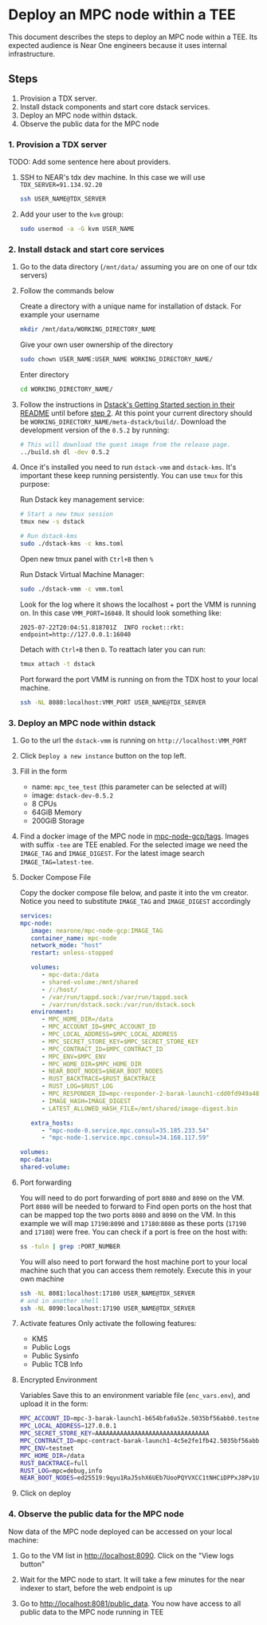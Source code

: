 # Deploy an MPC node within a TEE

This document describes the steps to deploy an MPC node within a TEE. Its
expected audience is Near One engineers because it uses internal infrastructure.

## Steps

1. Provision a TDX server.
2. Install dstack components and start core dstack services.
3. Deploy an MPC node within dstack.
4. Observe the public data for the MPC node

### 1. Provision a TDX server

TODO: Add some sentence here about providers.

1. SSH to NEAR's tdx dev machine. In this case we will use `TDX_SERVER=91.134.92.20`

   ```bash
   ssh USER_NAME@TDX_SERVER
   ```

2. Add your user to the `kvm` group:

   ```bash
   sudo usermod -a -G kvm USER_NAME
   ```

### 2. Install dstack and start core services

1. Go to the data directory (`/mnt/data/` assuming you are on one of our tdx
   servers)
2. Follow the commands below

   Create a directory with a unique name for installation of dstack. For example
   your username

   ```bash
   mkdir /mnt/data/WORKING_DIRECTORY_NAME
   ```

   Give your own user ownership of the directory

   ```bash
   sudo chown USER_NAME:USER_NAME WORKING_DIRECTORY_NAME/
   ```

   Enter directory

   ```bash
   cd WORKING_DIRECTORY_NAME/
   ```

3. Follow the instructions in
   [Dstack's Getting Started section in their README](https://github.com/Dstack-TEE/dstack?tab=readme-ov-file#-getting-started)
   until before
   [step 2](https://github.com/Dstack-TEE/dstack?tab=readme-ov-file#2-download-or-build-guest-image).
   At this point your current directory should be `WORKING_DIRECTORY_NAME/meta-dstack/build/`.
   Download the development version of the `0.5.2` by running:

   ```bash
   # This will download the guest image from the release page.
   ../build.sh dl -dev 0.5.2
   ```

4. Once it's installed you need to run `dstack-vmm` and `dstack-kms`. It's
   important these keep running persistently. You can use `tmux` for this
   purpose:

   Run Dstack key management service:

   ```bash
   # Start a new tmux session
   tmux new -s dstack
   ```

   ```bash
   # Run dstack-kms
   sudo ./dstack-kms -c kms.toml
   ```

   Open new tmux panel with `Ctrl+B` then `%`

   Run Dstack Virtual Machine Manager:

   ```bash
   sudo ./dstack-vmm -c vmm.toml
   ```

   Look for the log where it shows the localhost + port the VMM is running on. In
   this case `VMM_PORT=16040`. It should look something like:

   ```log
   2025-07-22T20:04:51.818701Z  INFO rocket::rkt: endpoint=http://127.0.0.1:16040
   ```

   Detach with `Ctrl+B` then `D`. To reattach later you can run:

   ```bash
   tmux attach -t dstack
   ```

   Port forward the port VMM is running on from the TDX host to your local machine.

   ```bash
   ssh -NL 8080:localhost:VMM_PORT USER_NAME@TDX_SERVER
   ```

### 3. Deploy an MPC node within dstack

1. Go to the url the `dstack-vmm` is running on `http://localhost:VMM_PORT`
2. Click `Deploy a new instance` button on the top left.
3. Fill in the form

   - name: `mpc_tee_test`  (this parameter can be selected at will)
   - image: `dstack-dev-0.5.2`
   - 8 CPUs
   - 64GiB Memory
   - 200GiB Storage

4. Find a docker image of the MPC node in
   [mpc-node-gcp/tags](https://hub.docker.com/r/nearone/mpc-node-gcp/tags). Images with
   suffix `-tee` are TEE enabled. For the selected image we need the `IMAGE_TAG`
   and `IMAGE_DIGEST`. For the latest image search `IMAGE_TAG=latest-tee`.

5. Docker Compose File

   Copy the docker compose file below, and paste it into the vm creator. Notice you
   need to substitute `IMAGE_TAG` and `IMAGE_DIGEST` accordingly

   ```yml
   services:
   mpc-node:
      image: nearone/mpc-node-gcp:IMAGE_TAG
      container_name: mpc-node
      network_mode: "host"
      restart: unless-stopped

      volumes:
         - mpc-data:/data
         - shared-volume:/mnt/shared
         - /:/host/
         - /var/run/tappd.sock:/var/run/tappd.sock
         - /var/run/dstack.sock:/var/run/dstack.sock
      environment:
         - MPC_HOME_DIR=/data
         - MPC_ACCOUNT_ID=$MPC_ACCOUNT_ID
         - MPC_LOCAL_ADDRESS=$MPC_LOCAL_ADDRESS
         - MPC_SECRET_STORE_KEY=$MPC_SECRET_STORE_KEY
         - MPC_CONTRACT_ID=$MPC_CONTRACT_ID
         - MPC_ENV=$MPC_ENV
         - MPC_HOME_DIR=$MPC_HOME_DIR
         - NEAR_BOOT_NODES=$NEAR_BOOT_NODES
         - RUST_BACKTRACE=$RUST_BACKTRACE
         - RUST_LOG=$RUST_LOG
         - MPC_RESPONDER_ID=mpc-responder-2-barak-launch1-cdd0fd949a48.5035bf56abb0.testnet
         - IMAGE_HASH=IMAGE_DIGEST
         - LATEST_ALLOWED_HASH_FILE=/mnt/shared/image-digest.bin

      extra_hosts:
         - "mpc-node-0.service.mpc.consul=35.185.233.54"
         - "mpc-node-1.service.mpc.consul=34.168.117.59"

   volumes:
   mpc-data:
   shared-volume:
   ```

6. Port forwarding

   You will need to do port forwarding of port `8080` and `8090` on the VM. Port
   `8080` will be needed to forward to Find open ports on the host that can be
   mapped top the two ports `8080` and `8090` on the VM. In this example we will
   map `17190`:`8090` and `17180`:`8080` as these ports (`17190` and `17180`) were
   free. You can check if a port is free on the host with:

   ```bash
   ss -tuln | grep :PORT_NUMBER
   ```

   You will also need to port forward the host machine port to your local machine
   such that you can access them remotely. Execute this in your own machine

   ```bash
   ssh -NL 8081:localhost:17180 USER_NAME@TDX_SERVER
   # and in another shell
   ssh -NL 8090:localhost:17190 USER_NAME@TDX_SERVER
   ```

7. Activate features
   Only activate the following features:

   - KMS
   - Public Logs
   - Public Sysinfo
   - Public TCB Info

8. Encrypted Environment

   Variables Save this to an environment variable file (`enc_vars.env`), and upload
   it in the form:

   ```bash
   MPC_ACCOUNT_ID=mpc-3-barak-launch1-b654bfa0a52e.5035bf56abb0.testnet
   MPC_LOCAL_ADDRESS=127.0.0.1
   MPC_SECRET_STORE_KEY=AAAAAAAAAAAAAAAAAAAAAAAAAAAAAAAA
   MPC_CONTRACT_ID=mpc-contract-barak-launch1-4c5e2fe1fb42.5035bf56abb0.testnet
   MPC_ENV=testnet
   MPC_HOME_DIR=/data
   RUST_BACKTRACE=full
   RUST_LOG=mpc=debug,info
   NEAR_BOOT_NODES=ed25519:9qyu1RaJ5shX6UEb7UooPQYVXCC1tNHCiDPPxJ8Pv1UJ@116.202.220.238:34567,ed25519:8mzYnfuT5zQYqV99CfYAX6XoRmNxVJ1nAZHXXW4GrFD@34.221.144.70:24567,ed25519:B87Qq34LbWadFx2dq5bwUEtB5KBgr8ZhsoEpAiSP2qVX@142.132.203.80:24567,ed25519:EufXMhFVixgFpg2bBaHGL4Zrks1DDrhAZTQYwbjRTAUX@65.109.25.109:24567,ed25519:HJJde5skATXLA4wGk8P9awvfzaW47tCU2EsRXnMoFRA9@129.150.39.19:24567,ed25519:BavpjuYrnXRFQVWjLdx9vx9vAvanit9NhhcPeM6gjAkE@95.217.198.233:24567,ed25519:81zk9MvvoxB1AzTW721o9m2NeYx3pDFDZyRJUQej65uc@195.14.6.172:24567,ed25519:E4gQXBovauvqxx85TdemezhkDDsAsqEL7ZJ4cp5Cdhsb@129.80.119.109:24567,ed25519:6cWtXFAzqpZ8D7EpLGYBmkw95oKYkzN8i99UcRgsyRMy@164.132.247.155:24567,ed25519:CLnWy9xv2GUqfgepzLwpv4bozj3H3kgzjbVREyS6wcqq@47.242.112.172:24567,ed25519:2NmT9Wy9HGBmH8sTWSq2QfaMk4R8ZHBEhk8ZH4g4f1Qk@65.109.88.175:24567,ed25519:9dhPYd1ArZ6mTMP7nnRzm8JBPwKCaBxiYontS5KfXz5h@34.239.1.54:24567,ed25519:8iiQH4vtqsqWgsm4ypCJQQwqJR3AGp9o7F69YRaCHKxA@141.95.204.11:24567,ed25519:4L97JnFFFVbfE8M3tY9bRtgV5376y5dFH8cSaoBDRWnK@5.199.170.103:24567,ed25519:DGJ91V2wJ8NFpkqZvphtSeM4CBeiLsrHGdinTugiRoFF@52.35.74.212:24567,ed25519:B9LSvCTimoEUtuUvpfu1S54an54uTetVabmkT5dELUCN@91.134.22.129:24567,ed25519:cRGmtzkkSZT6wXNjbthSXMD6dHrEgSeDtiEJAcnLLxH@15.204.213.166:24567,ed25519:49F9yZpbQVefzWegVZYTh18WwFPPcfgvkDmhm7zM5MR4@89.58.28.231:24567,ed25519:GG6ocHjh5R2NGuuoMHrq6baeHnkzXMZGBZDeU2FFin46@136.243.144.110:24567,ed25519:DtZHxPRzMC3zFs1TJmNeGQkRRno1Lj2DqB6yftqd5G9k@142.132.133.160:24567,ed25519:4Fx8rLhGobUPVie1FXQCAxFaMQ3Dg6PYMDdm5keZcKW6@83.125.137.146:24567,ed25519:FyDDouqtzonXp6Ut74fBad1emSJHZzRsGXXnsMQrwhFu@34.76.240.95:24567,ed25519:Au1uTk2LiCuikXVxqxeRRCXgHttZitjaaHbXUuBprBk@213.21.195.14:24567,ed25519:5sGSEFkghhZF2C76orKTjuvFWjVTzDVbvgy9GmbGR8wN@78.159.113.25:24567,ed25519:5XcBVb2P7ihHpDWYMukkKdhazxtGTBmzBien4GeNi5f5@34.168.32.204:24567,ed25519:4X36tLPyP4YybWm9qAwdrtEank1kMTWcejJR69GJCuoa@34.10.160.120:24567,ed25519:9rKGAzoB9ecMhsM1i9Jf95kafBcUAYGW1HtMVe7qkreG@34.79.74.98:24567,ed25519:EwZQ3U62UzFJgb5QxacfMqknCdJBAGsLfEJGczXJ7Rf5@54.213.174.110:24567,ed25519:D6fmZNbcr5oi4WXb8LqNHaweaTDjPLFX5dR1zjut2SPy@136.243.98.125:24567,ed25519:ERLHXppRXQ3QjBNToMpDGuBLosFcwpyMeb37YrfdLHne@65.109.115.104:24567,ed25519:oAKWzuc5wjgxxJMwLThbvyaBNEm6B7oWWKg2f1aShWG@142.132.193.223:24567,ed25519:9yftjQdZiaVJUzDFEiUnsKuK4KE4zs9svk1r1wDuiJKb@148.251.195.69:24567,ed25519:2N3Jom3LP15YsTt9LX5wno68rgaYJ3RHWPRFm2cUDhgM@141.94.242.56:24567,ed25519:BAQFGfXA5sqMfvc4HfrWJpLxGao4r4opcqHo7VAQbNMP7@176.9.0.48:24567
   ```

9. Click on deploy

### 4. Observe the public data for the MPC node

Now data of the MPC node deployed can be accessed on your local machine:

1. Go to the VM list in <http://localhost:8090>.  Click on the "View logs button"

2. Wait for the MPC node to start. It will take a few minutes for the near
   indexer to start, before the web endpoint is up

3. Go to <http://localhost:8081/public_data>. You now have access to all public data to the
   MPC node running in TEE
